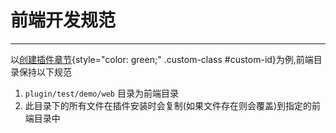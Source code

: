 # 前端开发规范
 
---

以[创建插件章节](../create.md){style="color: green;" .custom-class #custom-id}为例,前端目录保持以下规范

1. `plugin/test/demo/web` 目录为前端目录
2. 此目录下的所有文件在插件安装时会复制(如果文件存在则会覆盖)到指定的前端目录中

